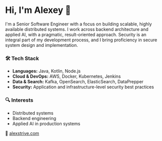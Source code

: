 # Hi, I'm Alexey 👋

I'm a Senior Software Engineer with a focus on building scalable, highly available distributed systems. I work across backend architecture and applied AI, with a pragmatic, result-oriented approach. Security is an integral part of my development process, and I bring proficiency in secure system design and implementation.

### 🛠️ Tech Stack
- **Languages:** Java, Kotlin, Node.js  
- **Cloud & DevOps:** AWS, Docker, Kubernetes, Jenkins  
- **Data & Search:** Kafka, OpenSearch, ElasticSearch, DataPrepper  
- **Security:** Application and infrastructure-level security best practices

### 🔍 Interests
- Distributed systems
- Backend engineering
- Applied AI in production systems

🔗 [alexstrive.com](https://alexstrive.com)
